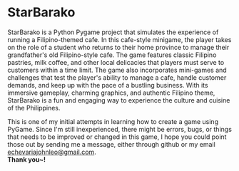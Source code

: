 # **StarBarako**

StarBarako is a Python Pygame project that simulates the experience of running a Filipino-themed cafe. In this cafe-style minigame, the player takes on the role of a student who returns to their home province to manage their grandfather's old Filipino-style cafe. The game features classic Filipino pastries, milk coffee, and other local delicacies that players must serve to customers within a time limit. The game also incorporates mini-games and challenges that test the player's ability to manage a cafe, handle customer demands, and keep up with the pace of a bustling business. With its immersive gameplay, charming graphics, and authentic Filipino theme, StarBarako is a fun and engaging way to experience the culture and cuisine of the Philippines.

This is one of my initial attempts in learning how to create a game using PyGame. Since I'm still inexperienced, there might be errors, bugs, or things that needs to be improved or changed in this game, I hope you could point those out by sending me a message, either through github or my email [echevariajohnleo@gmail.com](mailto:echevariajohnleo@gmail.com).<br>
**Thank you~!**
